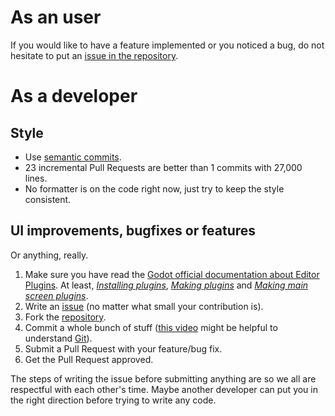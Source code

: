 # As an user
If you would like to have a feature implemented or you noticed a bug, do not hesitate
to put an [issue in the repository](https://github.com/carrascomj/gdmeter.git).

# As a developer
## Style
* Use [semantic commits](https://seesparkbox.com/foundry/semantic_commit_messages).
* 23 incremental Pull Requests are better than 1 commits with 27,000 lines.
* No formatter is on the code right now, just try to keep the style consistent.

## UI improvements, bugfixes or features
Or anything, really.

1. Make sure you have read the [Godot official documentation about Editor Plugins](https://docs.godotengine.org/en/stable/tutorials/plugins/editor/index.html). At least, [_Installing plugins_](https://docs.godotengine.org/en/stable/tutorials/plugins/editor/installing_plugins.html), [_Making plugins_](https://docs.godotengine.org/en/stable/tutorials/plugins/editor/making_plugins.html) and [_Making main
screen plugins_](https://docs.godotengine.org/en/stable/tutorials/plugins/editor/making_main_screen_plugins.html).
1. Write an [issue](https://github.com/carrascomj/gdmeter.git) (no matter what small your contribution is).
2. Fork the [repository](https://docs.github.com/en/enterprise/2.13/user/articles/fork-a-repo).
3. Commit a whole bunch of stuff ([this video](https://www.youtube.com/watch?v=BaPexytJFTI) might be helpful to understand [Git](https://git-scm.com/)).
4. Submit a Pull Request with your feature/bug fix.
5. Get the Pull Request approved.  

The steps of writing the issue before submitting anything are so we all are respectful with each other's time. Maybe another developer can put you in the
right direction before trying to write any code.

